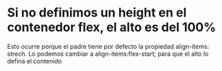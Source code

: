 
# Si no definimos un height en el contenedor flex, el alto es del 100%
Esto ocurre porque el padre tiene por defecto la propiedad align-items: strech. Lo podemos cambiar a align-items:flex-start; para que el alto lo defina el contenido
